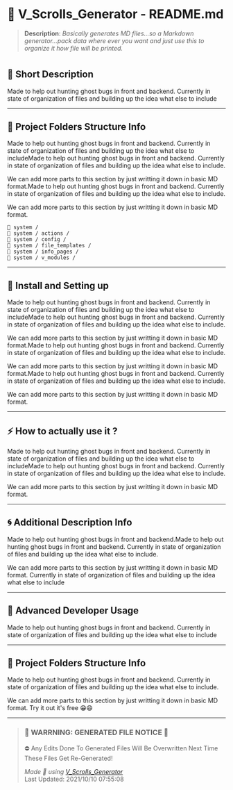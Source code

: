 # **🧾 V_Scrolls_Generator - README.md**    
 

> **Description**: _Basically generates MD files...so a Markdown generator...pack data where ever you want and just use this to organize it how file will be printed._  
#   
## **💭 Short Description**    

Made to help out hunting ghost bugs in front and backend.
                Currently in state of organization of files and building up the idea what else to include    

---
## **📁 Project Folders Structure Info**    

Made to help out hunting ghost bugs in front and backend.
                Currently in state of organization of files and building up the idea what else to includeMade to help out hunting ghost bugs in front and backend. Currently in state of organization of files and building up the idea what else to include.

  We can add more parts to this section by just writting it down in basic MD format.Made to help out hunting ghost bugs in front and backend. Currently in state of organization of files and building up the idea what else to include.

  We can add more parts to this section by just writting it down in basic MD format.

    📁 system /
    📁 system / actions /
    📁 system / config /
    📁 system / file_templates /
    📁 system / info_pages /
    📁 system / v_modules /         

---
## **🚕 Install and Setting up**    

Made to help out hunting ghost bugs in front and backend.
                Currently in state of organization of files and building up the idea what else to includeMade to help out hunting ghost bugs in front and backend. Currently in state of organization of files and building up the idea what else to include.

  We can add more parts to this section by just writting it down in basic MD format.Made to help out hunting ghost bugs in front and backend. Currently in state of organization of files and building up the idea what else to include.

  We can add more parts to this section by just writting it down in basic MD format.Made to help out hunting ghost bugs in front and backend. Currently in state of organization of files and building up the idea what else to include.

  We can add more parts to this section by just writting it down in basic MD format.    

---
## **⚡ How to actually use it ?**    

Made to help out hunting ghost bugs in front and backend. Currently in state of organization of files and building up the idea what else to includeMade to help out hunting ghost bugs in front and backend. Currently in state of organization of files and building up the idea what else to include.

  We can add more parts to this section by just writting it down in basic MD format.    

---
## **🌀 Additional Description Info**    

Made to help out hunting ghost bugs in front and backend.Made to help out hunting ghost bugs in front and backend. Currently in state of organization of files and building up the idea what else to include.

  We can add more parts to this section by just writting it down in basic MD format. Currently in state of organization of files and building up the idea what else to include    

---
## **🚀 Advanced Developer Usage**    

Made to help out hunting ghost bugs in front and backend. Currently in state of organization of files and building up the idea what else to include    

---
## **🚩 Project Folders Structure Info**    

Made to help out hunting ghost bugs in front and backend. Currently in state of organization of files and building up the idea what else to include.
  
  We can add more parts to this section by just writting it down in basic MD format. Try it out it's free 😁😄    

---
>### 🔻 **WARRNING: GENERATED FILE NOTICE**  🔻 
> ⛔ Any Edits Done To Generated Files Will Be Overwritten Next Time These Files Get Re-Generated!  
>  
> _Made 💖 using [V_Scrolls_Generator]("#")_      
> Last Updated:  2021/10/10 07:55:08 
